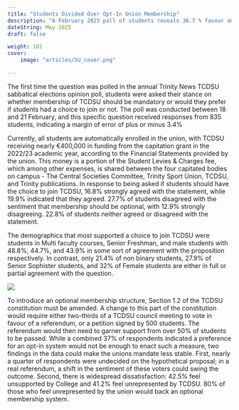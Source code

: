 ```yaml
---
title: "Students Divided Over Opt-In Union Membership"
description: "A February 2025 poll of students reveals 36.7 % favour an optional TCDSU with an undecided quarter leaving support for the union in the balance."
dateString: May 2025
draft: false

weight: 101
cover:
    image: "articles/SU_cover.png"

---
```

The first time the question was polled in the annual Trinity News TCDSU sabbatical elections opinion poll, students were asked their stance on whether membership of TCDSU should be mandatory or would they prefer if students had a choice to join or not. The poll was conducted between 18 and 21 February, and this specific question received responses from 835 students, indicating a margin of error of plus or minus 3.4%

Currently, all students are automatically enrolled in the union, with TCDSU receiving nearly €400,000 in funding from the capitation grant in the 2022/23 academic year, according to the Financial Statements provided by the union. This money is a portion of the Student Levies & Charges fee, which among other expenses, is shared between the four capitated bodies on campus - The Central Societies Committee, Trinity Sport Union, TCDSU, and Trinity publications.  In response to being asked if students should have the choice to join TCDSU, 16.8% strongly agreed with the statement, while 19.9% indicated that they agreed. 27.7% of students disagreed with the sentiment that membership should be optional, with 12.9% strongly disagreeing. 22.8% of students neither agreed or disagreed with the statement. 

The demographics that most supported a choice to join TCDSU were students in Multi faculty courses, Senior Freshman, and male students with 48.8%, 44.7%, and 43.9% in some sort of agreement with the proposition respectively. In contrast, only 21.4% of non binary students, 27.9% of Senior Sophister students, and 32% of Female students are either in full or partial agreement with the question.


![](articles/SU_1.png)

To introduce an optional membership structure, Section 1.2 of the TCDSU constitution must be amended. A change to this part of the constitution would require either two-thirds of a TCDSU council meeting to vote in favour of a referendum, or a petition signed by 500 students. The referendum would then need to garner support from over 50% of students to be passed. While a combined 37% of respondents indicated a preference for an opt-in system would not be enough to enact such a measure, two findings in the data could make the unions mandate less stable. First, nearly a quarter of respondents were undecided on the hypothetical proposal; in a real referendum, a shift in the sentiment of these voters could swing the outcome. Second, there is widespread dissatisfaction: 42.5% feel unsupported by College and 41.2% feel unrepresented by TCDSU. 80% of those who feel unrepresented by the union would back an optional membership system.


